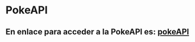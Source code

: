 # PokeAPI
## En enlace para acceder a la PokeAPI es: [pokeAPI](https://gejaga12.github.io/PokeAPI/)
